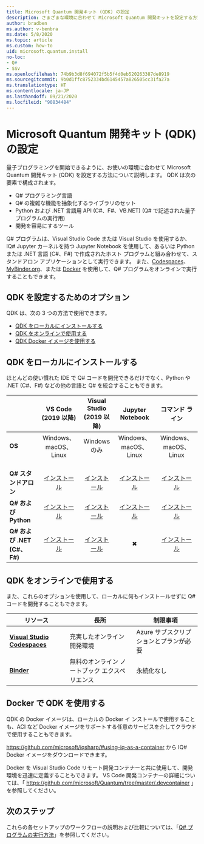 ```yaml
---
title: Microsoft Quantum 開発キット (QDK) の設定
description: さまざまな環境に合わせて Microsoft Quantum 開発キットを設定する方法について説明します。
author: bradben
ms.author: v-benbra
ms.date: 5/8/2020
ms.topic: article
ms.custom: how-to
uid: microsoft.quantum.install
no-loc:
- Q#
- $$v
ms.openlocfilehash: 74b9b3d8f694072f5b5f4d0eb520263387de8919
ms.sourcegitcommit: 9b0d1ffc8752334bd6145457a826505cc31fa27a
ms.translationtype: HT
ms.contentlocale: ja-JP
ms.lasthandoff: 09/21/2020
ms.locfileid: "90834484"
---
```

# <a name="setting-up-the-microsoft-quantum-development-kit-qdk"></a>Microsoft Quantum 開発キット (QDK) の設定

量子プログラミングを開始できるように、お使いの環境に合わせて Microsoft Quantum 開発キット (QDK) を設定する方法について説明します。 QDK は次の要素で構成されます。

- Q# プログラミング言語
- Q# の複雑な機能を抽象化するライブラリのセット
- Python および .NET 言語用 API (C#、F#、VB.NET) (Q# で記述された量子プログラムの実行用)
- 開発を容易にするツール

Q# プログラムは、Visual Studio Code または Visual Studio を使用するか、IQ# Jupyter カーネルを持つ Jupyter Notebook を使用して、あるいは Python または .NET 言語 (C#、F#) で作成されたホスト プログラムと組み合わせて、スタンドアロン アプリケーションとして実行できます。 また、[Codespaces](https://online.visualstudio.com/)、[MyBinder.org](https://mybinder.org/)、または [Docker](#use-the-qdk-with-docker) を使用して、Q# プログラムをオンラインで実行することもできます。 

## <a name="options-for-setting-up-the-qdk"></a>QDK を設定するためのオプション

QDK は、次の 3 つの方法で使用できます。

- [QDK をローカルにインストールする](#install-the-qdk-locally)
- [QDK をオンラインで使用する](#use-the-qdk-online)
- [QDK Docker イメージを使用する](#use-the-qdk-with-docker)

## <a name="install-the-qdk-locally"></a>QDK をローカルにインストールする

ほとんどの使い慣れた IDE で Q# コードを開発できるだけでなく、Python や .NET (C#、F#) などの他の言語と Q# を統合することもできます。

|&nbsp; | **VS Code<br> (2019 以降)**| **Visual Studio<br> (2019 以降)** | **Jupyter Notebook** | **コマンド ライン**|
|:-----|:-----:|:-----:|:-----:|:-----:|
|**OS** |Windows、macOS、Linux |Windows のみ |Windows、macOS、Linux |Windows、macOS、Linux |
|<br>**Q# スタンドアロン** |<br>[インストール](xref:microsoft.quantum.install.standalone) |<br> [インストール](xref:microsoft.quantum.install.standalone)  |<br> [インストール](xref:microsoft.quantum.install.jupyter) |<br>[インストール](xref:microsoft.quantum.install.standalone)|
|**Q#  および Python** |[インストール](xref:microsoft.quantum.install.python) |[インストール](xref:microsoft.quantum.install.python) |[インストール](xref:microsoft.quantum.install.jupyter) |[インストール](xref:microsoft.quantum.install.python) |
|**Q# および .NET (C#、F#)**|[インストール](xref:microsoft.quantum.install.cs) |[インストール](xref:microsoft.quantum.install.cs)|&#10006; |[インストール](xref:microsoft.quantum.install.cs) |

## <a name="use-the-qdk-online"></a>QDK をオンラインで使用する

また、これらのオプションを使用して、ローカルに何もインストールせずに Q# コードを開発することもできます。

|リソース|長所|制限事項|
|---|---|---|
|[**Visual Studio Codespaces**](xref:microsoft.quantum.install.standalone)|充実したオンライン開発環境  |Azure サブスクリプションとプランが必要 |
|[**Binder**](xref:microsoft.quantum.install.binder) | 無料のオンライン ノートブック エクスペリエンス |永続化なし |

## <a name="use-the-qdk-with-docker"></a>Docker で QDK を使用する

QDK の Docker イメージは、ローカルの Docker イ ンストールで使用することも、ACI など Docker イメージをサポートする任意のサービスを介してクラウドで使用することもできます。

https://github.com/microsoft/iqsharp/#using-iq-as-a-container から IQ# Docker イメージをダウンロードできます。 

Docker を Visual Studio Code リモート開発コンテナーと共に使用して、開発環境を迅速に定義することもできます。 VS Code 開発コンテナーの詳細については、「 https://github.com/microsoft/Quantum/tree/master/.devcontainer 」を参照してください。

## <a name="next-steps"></a>次のステップ

これらの各セットアップのワークフローの説明および比較については、「[Q# プログラムの実行方法](xref:microsoft.quantum.guide.host-programs)」を参照してください。
